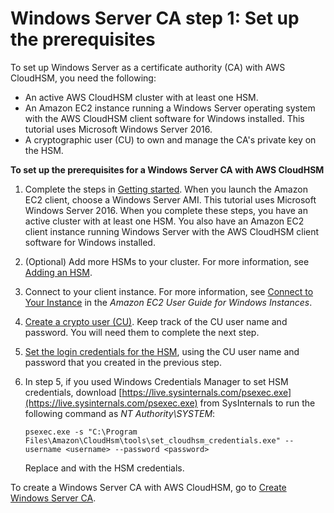 # Windows Server CA step 1: Set up the prerequisites<a name="win-ca-prerequisites"></a>

To set up Windows Server as a certificate authority \(CA\) with AWS CloudHSM, you need the following:
+ An active AWS CloudHSM cluster with at least one HSM\.
+ An Amazon EC2 instance running a Windows Server operating system with the AWS CloudHSM client software for Windows installed\. This tutorial uses Microsoft Windows Server 2016\.
+ A cryptographic user \(CU\) to own and manage the CA's private key on the HSM\.

**To set up the prerequisites for a Windows Server CA with AWS CloudHSM**

1. Complete the steps in [Getting started](getting-started.md)\. When you launch the Amazon EC2 client, choose a Windows Server AMI\. This tutorial uses Microsoft Windows Server 2016\. When you complete these steps, you have an active cluster with at least one HSM\. You also have an Amazon EC2 client instance running Windows Server with the AWS CloudHSM client software for Windows installed\.

1. \(Optional\) Add more HSMs to your cluster\. For more information, see [Adding an HSM](add-remove-hsm.md#add-hsm)\.

1. Connect to your client instance\. For more information, see [Connect to Your Instance](https://docs.aws.amazon.com/AWSEC2/latest/WindowsGuide/EC2_GetStarted.html#ec2-connect-to-instance-windows) in the *Amazon EC2 User Guide for Windows Instances*\.

1. [Create a crypto user \(CU\)](cli-users.md#manage-users)\. Keep track of the CU user name and password\. You will need them to complete the next step\.

1. [Set the login credentials for the HSM](ksp-library-prereq.md), using the CU user name and password that you created in the previous step\.

1. In step 5, if you used Windows Credentials Manager to set HSM credentials, download [https://live.sysinternals.com/psexec.exe](https://live.sysinternals.com/psexec.exe) from SysInternals to run the following command as *NT Authority\\SYSTEM*:

   ```
   psexec.exe -s "C:\Program Files\Amazon\CloudHsm\tools\set_cloudhsm_credentials.exe" --username <username> --password <password>
   ```

   Replace *<username>* and *<password>* with the HSM credentials\.

To create a Windows Server CA with AWS CloudHSM, go to [Create Windows Server CA](win-ca-setup.md)\.